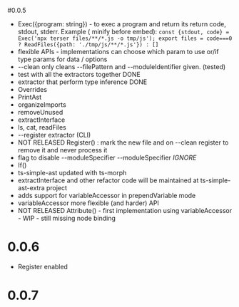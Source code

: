 
#0.0.5

 * Exec({program: string}) - to exec a program and return its return code, stdout, stderr. Example ( minify before embed): `const {stdout, code} = Exec('npx terser files/**/*.js -o tmp/js'); export files = code===0 ? ReadFiles({path: './tmp/js/**/*.js'}) : []`
 * flexible APIs - implementations can choose which param to use or/if type params for data / options
 * --clean only cleans --filePattern and --moduleIdentifier given. (tested)
 * test with all the extractors together DONE
 * extractor that perform type inference DONE
 * Overrides
 * PrintAst
 * organizeImports
 * removeUnused
 * extractInterface
 * ls, cat, readFiles 
 * --register extractor (CLI)
 * NOT RELEASED Register() : mark the new file and on --clean register to remove it and never process it
 * flag to disable --moduleSpecifier  --moduleSpecifier _IGNORE_
 * If()
 * ts-simple-ast updated with ts-morph
 * extractInterface and other refactor code will be maintained at ts-simple-ast-extra project
 * adds support for variableAccessor in prependVariable mode
 * variableAccessor more flexible (and harder) API
 * NOT RELEASED Attribute() - first implementation using variableAccessor - WIP - still missing node binding

# 0.0.6

 * Register enabled

# 0.0.7